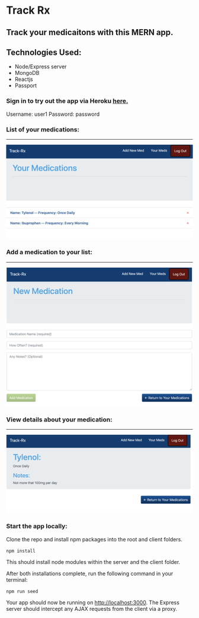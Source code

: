 # Track Rx

## Track your medicaitons with this MERN app.

## Technologies Used:

- Node/Express server
- MongoDB
- Reactjs
- Passport

### Sign in to try out the app via Heroku <a href="https://" target="blank">here.</a>

Username: user1
Password: password

### List of your medications:
_______________________________________________________________________________________________
<img alt="Screenshot of medications list" src="images/med-list.png">

### Add a medication to your list:
_______________________________________________________________________________________________
<img alt="Screenshot of add medication form" src="images/add-med.png">

### View details about your medication:
_______________________________________________________________________________________________
<img alt="Screenshot medication detail view" src="images/med-detail.png">

### Start the app locally:

Clone the repo and install npm packages into the root and client folders.

```
npm install
```

This should install node modules within the server and the client folder.

After both installations complete, run the following command in your terminal:

```
npm run seed
```

Your app should now be running on <http://localhost:3000>. The Express server should intercept any AJAX requests from the client via a proxy.
